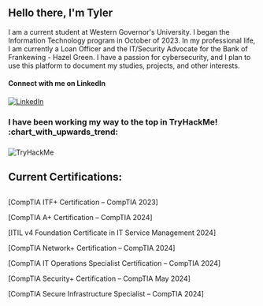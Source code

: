 ## Hello there, I'm Tyler

I am a current student at Western Governor's University. I began the Information Technology program in October of 2023. In my professional life, I am currently a Loan Officer and the IT/Security Advocate for the Bank of Frankewing - 
Hazel Green. I have a passion for cybersecurity, and I plan to use this platform to document my studies, projects, and other interests. 


<h4>Connect with me on LinkedIn<h4></h4>
 
[![LinkedIn](https://img.shields.io/badge/LinkedIn-Profile-blue?style=flat-square&logo=linkedin)](https://www.linkedin.com/in/tyler-oliver-02b66b261/)


<h3>I have been working my way to the top in TryHackMe! :chart_with_upwards_trend:<h3></h3>

<img src="https://tryhackme-badges.s3.amazonaws.com/toliver.png" alt="TryHackMe">

 <h2>Current Certifications:<h2></h2>
  
  [CompTIA ITF+ Certification – CompTIA 2023]
  
  [CompTIA A+ Certification – CompTIA 2024]
  
  [ITIL v4 Foundation Certificate in IT Service Management 2024]
  
  [CompTIA Network+ Certification – CompTIA 2024]
  
  [CompTIA IT Operations Specialist Certification – CompTIA 2024]
  
  [CompTIA Security+ Certification – CompTIA May 2024]
  
  [CompTIA Secure Infrastructure Specialist – CompTIA 2024]







<!--
**toliver13/toliver13** is a ✨ _special_ ✨ repository because its `README.md` (this file) appears on your GitHub profile.
 
Here are some ideas to get you started:

- 🔭 I’m currently working on ...
- 🌱 I’m currently learning ...
- 👯 I’m looking to collaborate on ...
- 🤔 I’m looking for help with ...
- 💬 Ask me about ...
- 📫 How to reach me: ...
- 😄 Pronouns: ...
- ⚡ Fun fact: ...
-->
